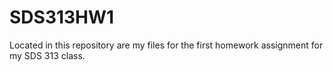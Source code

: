 # SDS313HW1

Located in this repository are my files for the first homework assignment for my SDS 313 class. 
